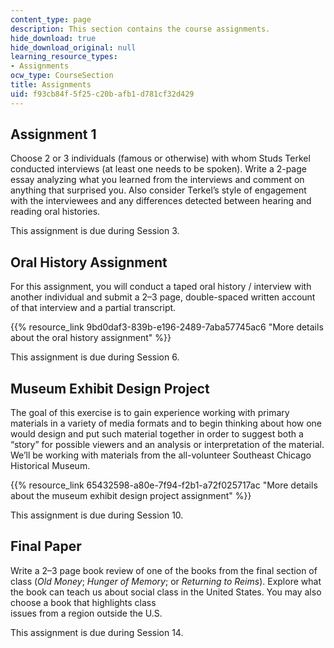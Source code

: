 ```yaml
---
content_type: page
description: This section contains the course assignments.
hide_download: true
hide_download_original: null
learning_resource_types:
- Assignments
ocw_type: CourseSection
title: Assignments
uid: f93cb84f-5f25-c20b-afb1-d781cf32d429
---
```


Assignment 1 
-------------

Choose 2 or 3 individuals (famous or otherwise) with whom Studs Terkel conducted interviews (at least one needs to be spoken). Write a 2-page essay analyzing what you learned from the interviews and comment on anything that surprised you. Also consider Terkel’s style of engagement with the interviewees and any differences detected between hearing and reading oral histories.

This assignment is due during Session 3.

Oral History Assignment 
------------------------

For this assignment, you will conduct a taped oral history / interview with another individual and submit a 2–3 page, double-spaced written account of that interview and a partial transcript.

{{% resource_link 9bd0daf3-839b-e196-2489-7aba57745ac6 "More details about the oral history assignment" %}}

This assignment is due during Session 6.

Museum Exhibit Design Project 
------------------------------

The goal of this exercise is to gain experience working with primary materials in a variety of media formats and to begin thinking about how one would design and put such material together in order to suggest both a “story” for possible viewers and an analysis or interpretation of the material. We’ll be working with materials from the all-volunteer Southeast Chicago Historical Museum.

{{% resource_link 65432598-a80e-7f94-f2b1-a72f025717ac "More details about the museum exhibit design project assignment" %}}

This assignment is due during Session 10.

Final Paper
-----------

Write a 2–3 page book review of one of the books from the final section of class (_Old Money_; _Hunger of Memory_; or _Returning to Reims_). Explore what the book can teach us about social class in the United States. You may also choose a book that highlights class  
issues from a region outside the U.S.

This assignment is due during Session 14.